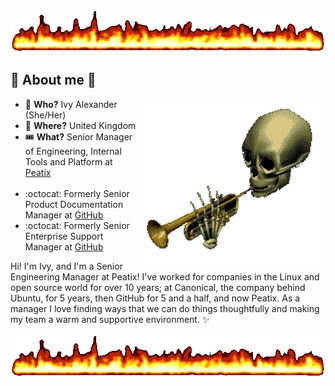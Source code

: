 
![cool flames](https://github.com/ivyharriet/ivyharriet/blob/main/badass-flames.gif)

## 👹 About me 👹

<img src="https://github.com/ivyharriet/ivyharriet/blob/main/skeleton-toot.gif" align="right" width="300"> 

- 🌈 **Who?** Ivy Alexander (She/Her)</br>
- 📍 **Where?** United Kingdom</br>
- :tickets: **What?** Senior Manager of Engineering, Internal Tools and Platform at [Peatix](https://peatix.com)</br></br>
- :octocat: Formerly Senior Product Documentation Manager at [GitHub](https://github.com)</br>
- :octocat: Formerly Senior Enterprise Support Manager at [GitHub](https://github.com)

Hi! I'm Ivy, and I'm a Senior Engineering Manager at Peatix! I've worked for companies in the Linux and open source world for over 10 years; at Canonical, the company behind Ubuntu, for 5 years, then GitHub for 5 and a half, and now Peatix. As a manager I love finding ways that we can do things thoughtfully and making my team a warm and supportive environment. ✨

![cool flames](https://github.com/ivyharriet/ivyharriet/blob/main/badass-flames.gif)
